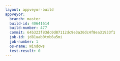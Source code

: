 ```yaml
---
layout: appveyor-build
appveyor:
  branch: master
  build-id: 40641614
  build-number: 477
  commit: 64b323f83dc0d87112dc9e3a30dc4f8ea31933f1
  job-id: jd81uab0tmb6u5mi
  job-number: 1
  os-name: Windows
  test-result: 0
---
```


